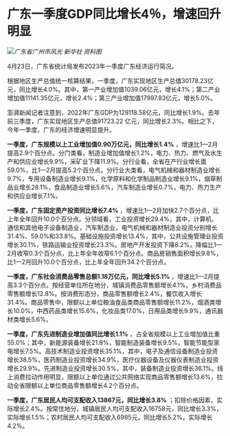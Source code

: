 # 广东一季度GDP同比增长4％，增速回升明显

![](https://inews.gtimg.com/newsapp_bt/0/15782842601/1000)_广东省广州市风光 新华社 资料图_

4月23日，广东省统计局发布2023年一季度广东经济运行简况。

根据地区生产总值统一核算结果，一季度，广东实现地区生产总值30178.23亿元，同比增长4.0%。其中，第一产业增加值1039.06亿元，增长4.1%；第二产业增加值11141.35亿元，增长2.4%；第三产业增加值17997.83亿元，增长5.0%。

澎湃新闻记者注意到，2022年广东GDP为129118.58亿元，同比增长1.9%。去年前三季度，广东实现地区生产总值91723.22
亿元，同比增长2.3%。相比之下，今年一季度，广东的经济增速明显提升。

**一季度，广东规模以上工业增加值0.90万亿元，同比增长1.4%**
，增速比1—2月提高2.9个百分点。分门类看，制造业增加值增长1.2%，电力、热力、燃气及水生产和供应业增长9.9%，采矿业下降11.9%。分行业看，全省在产行业增长面59.0%，比1—2月提高5.2个百分点。分行业大类看，电气机械和器材制造业增长9.7%，专用设备制造业增长9.1%，化学原料和化学制品制造业增长9.1%，烟草制品业增长28.1%，食品制造业增长5.6%，汽车制造业增长0.7%，电力、热力生产和供应业增长7.1%。

**一季度，广东固定资产投资同比增长7.4%**
，增速比1—2月加快2.7个百分点，比上年全年回升10.0个百分点。分领域看，工业投资增长29.4%，其中，计算机、通信和其他电子设备制造业，汽车制造业，电气机械和器材制造业投资分别增长31.4%、59.0%和33.8%。基础设施投资增长13.4%，其中，公共设施管理业投资增长30.1%，铁路运输业投资增长23.3%。房地产开发投资下降8.2%，降幅比1—2月收窄0.3个百分点，比上年全年收窄6.1个百分点。商品房销售面积增长9.8%，比1—2月回升10.0个百分点，比上年全年回升34.2个百分点。

**一季度，广东社会消费品零售总额1.18万亿元，同比增长5.1%**
，增速比1—2月提高3.3个百分点。按经营单位所在地分，城镇消费品零售额增长4.1%，乡村消费品零售额增长12.8%。按消费形态分，商品零售额增长2.4%，餐饮收入增长31.4%。商品零售中，限额以上单位粮油食品类商品零售额增长11.2%，烟酒类增长10.0%，中西药品类增长15.6%，化妆品类17.0%，日用品类增长9.9%，通讯器材类增长5.6%。

**一季度，广东先进制造业增加值同比增长1.1%**
，占全省规模以上工业增加值比重55.0%；其中，新能源装备增长21.8%，智能制造装备增长9.5%，智能节能型家电增长7.5%。高技术制造业投资增长35.1%，其中，电子及通信设备制造业投资增长38.5%，医药制造业投资增长34.9%，医疗仪器设备及仪器仪表制造业投资增长29.9%。先进制造业投资增长30.5%，其中，装备制造业投资增长36.1%。线上消费拉动作用明显，限额以上单位通过公共网络实现商品零售额增长13.6%，拉动全省限额以上单位商品零售额增长4.2个百分点。

**一季度，广东居民人均可支配收入13867元，同比增长3.8%**
；扣除价格因素，实际增长2.4%。按常住地分，城镇居民人均可支配收入16758元，同比增长3.3%，实际增长1.5%；农村居民人均可支配收入6985元，同比增长5.2%，实际增长4.2%。

